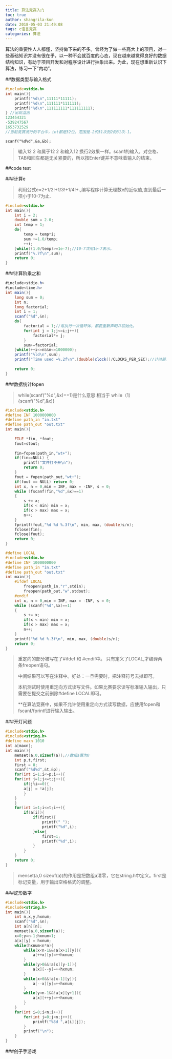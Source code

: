 ```yaml
---
title: 算法竞赛入门
toc: true
author: shangrila-kun
date: 2018-05-03 21:49:08
tags: c语言竞赛
categories: 算法
---
```


​	算法的重要性人人都懂，坚持做下来的不多。曾经为了做一些高大上的项目，对一些基础知识并没有很在乎，以一种不会就百度的心态，现在越来越觉得良好的数据结构知识，有助于项目开发和对程序设计进行抽象出来。为此，现在想重新认识下算法，练习一下”内功”。

<!-- more -->

##数据类型与输入格式

```c
#include<stdio.h>
int main(){
	printf("%d\n",11111*11111);
    printf("%d\n",111111*111111);
    printf("%d\n",111111111*111111111);
} //出现溢出
123454321
-539247567
1653732529
//当前竞赛流行的平台中，int都是32位，范围是-2的31次到2的31次-1。
```

```
scanf("%d%d",&a,&b);
```

> 输入12 2 和属于12		2 和输入12 换行2效果一样。scanf的输入，对空格、TAB和回车都是无关紧要的，所以按Enter键并不意味着输入的结束。

##code test

###计算e

> 利用公式e=2+1/2!+1/3!+1/4!+.,编写程序计算无理数e的近似值,直到最后一项小于10-7为止.

```c
#include<stdio.h>
int main(){
	int i = 2;
	double sum = 2.0;
	int temp = 1;
	do{
		temp = temp*i;
		sum +=1.0/temp;
		++i; 
	}while((1.0/temp)>=1e-7);//10-7次用1e-7表示。
	printf("%.7f\n",sum);
	return 0;
}
```

###计算阶乘之和

```java
#include<stdio.h>
#include<time.h> 
int main(){
	long sum = 0;
	int n;
	long factorial;
	int i = 1;
	scanf("%d",&n);
	do{
		factorial = 1;//每执行一次循环体，都要重新声明并初始化。 
		for(int j = 1;j<=i;j++){
			factorial*= j;
		}
		sum+=factorial;
	}while(++i<=n&&n<=1000000);
	printf("%ld\n",sum);
	printf("Time used =%.2f\n",(double)clock()/CLOCKS_PER_SEC);//计时器，输出所有时间
	
	return 0; 
}
```

###数据统计fopen

> while(scanf("%d",&x)==1)是什么意思 相当于  while（1）{scanf("%d",&x)}

```c
#include<stdio.h>
#define INF 1000000000
#define path_in "in.txt"
#define path_out "out.txt"
int main(){
	
	FILE *fin, *fout;
	fout=stout;
	
	fin=fopen(path_in,"wt+");
	if(fin==NULL) {
		printf("文件打不开\n");
		return 0;	
	}
	fout = fopen(path_out,"wt+");
	if(fout == NULL) return 0;
	int x, n = 0,min = INF, max = -INF, s = 0;
	while (fscanf(fin,"%d",&x)==1)
	{
		s += x;
		if(x < min) min = x;
		if(x > max) max = x;
		n++;
	}
	fprintf(fout,"%d %d %.3f\n", min, max, (double)s/n);
	fclose(fin);
	fclose(fout);
	return 0;
}
```

```c
#define LOCAL
#include<stdio.h>
#define INF 1000000000
#define path_in "in.txt"
#define path_out "out.txt"
int main(){
	#ifdef LOCAL
		freopen(path_in,"r",stdin);
		freopen(path_out,"w",stdout);
	#endif
	int x, n = 0,min = INF, max = -INF, s = 0;
	while (scanf("%d",&x)==1)
	{
		s += x;
		if(x < min) min = x;
		if(x > max) max = x;
		n++;
	}
	printf("%d %d %.3f\n", min, max, (double)s/n);
	return 0;
}
```

> 重定向的部分被写在了#ifdef 和 #endif中。 只有定义了LOCAL,才编译两条freopen语句。
>
> 中间结果可以写在注释中。好处：一旦需要时，把注释符号去掉即可。
>
> 本机测试时使用重定向方式读写文件。如果比赛要求读写标准输入输出，只需要在提交之前删除#define LOCAL即可。
>
> **在算法竞赛中，如果不允许使用重定向方式读写数据，应使用fopen和fscanf/fprintf进行输入输出。

###开灯问题

```c
#include<stdio.h>
#include<string.h>
#define maxn 1010
int a[maxn];
int main(){
    memset(a,0,sizeof(a));//数组a置为0
    int p,t,first;
    first = 0;
    scanf("%d%d",&t,&p);
    for(int i=1;i<=p;i++){
	for(int j=1;j<=t;j++){
	    if(j%i==0){
		a[j] = !a[j];
	    }
	}
    }
    for(int i=1;i<=t;i++){
    	if(a[i]){
    		if(first){
    			printf(" ");
	    		printf("%d",i);	
    		}else{
    			first=1;
	    		printf("%d",i);
    		}
    	}
    }
    return 0;
}
```

> menset(a,0 sizeof(a))的作用是把数组a清零，它在string.h中定义。first是标记变量，用于输出空格格式的调整。

###蛇形数字

```c
#include<stdio.h>
#include<string.h>
int main(){
	int n,x,y,hxnum;
	scanf("%d",&n);
	int a[n][n];
	memset(a,0,sizeof(a));
	x=0;y=n-1;hxnum=1;
	a[x][y] = hxnum;
	while(hxnum<n*n){
		while(x<n-1&&!a[x+1][y]){
			a[++x][y]=++hxnum;
		}
		while(y>0&&!a[x][y-1]){
			a[x][--y]=++hxnum;
		}
		while(x>0&&!a[x-1][y]){
			a[--x][y]=++hxnum;
		}
		while(y<n-1&&!a[x][y+1]){
			a[x][++y]=++hxnum;
		}
	}
	for(int i=0;i<n;i++){
		for(int j=0;j<n;j++){
			printf("%3d ",a[i][j]);
		}
		printf("\n");
	}
}
```

###刽子手游戏